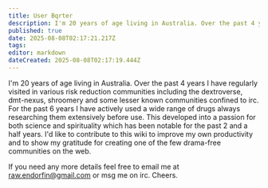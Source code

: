 ```yaml
---
title: User Bqrter
description: I'm 20 years of age living in Australia. Over the past 4 years I have regularly visited in various risk reduction communities including the dextroverse,...
published: true
date: 2025-08-08T02:17:21.217Z
tags: 
editor: markdown
dateCreated: 2025-08-08T02:17:19.444Z
---
```


I'm 20 years of age living in Australia. Over the past 4 years I have regularly visited in various risk reduction communities including the dextroverse, dmt-nexus, shroomery and some lesser known communities confined to irc. For the past 6 years I have actively used a wide range of drugs always researching them extensively before use. This developed into a passion for both science and spirituality which has been notable for the past 2 and a half years. I'd like to contribute to this wiki to improve my own productivity and to show my gratitude for creating one of the few drama-free communities on the web.

If you need any more details feel free to email me at raw.endorfin@gmail.com or msg me on irc.
Cheers.
